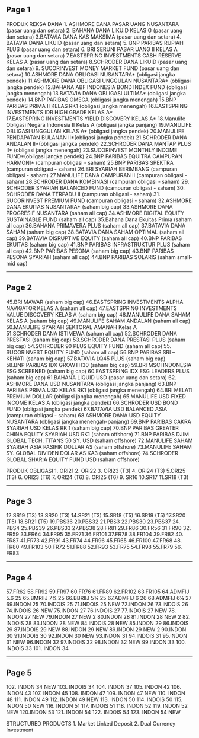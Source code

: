 
## Page 1

PRODUK REKSA DANA 
1.​ ASHMORE DANA PASAR UANG NUSANTARA (pasar uang dan setara) 
2.​ BAHANA DANA LIKUID KELAS G (pasar uang dan setara) 
3.​ BATAVIA DANA KAS MAKSIMA (pasar uang dan setara) 
4.​ BATAVIA DANA LIKUID (pasar uang dan setara) 
5.​ BNP PARIBAS RUPIAH PLUS (pasar uang dan setara) 
6.​ BRI SERUNI PASAR UANG II KELAS A (pasar uang dan setara) 
7.​ EASTSPRING INVESTMENTS CASH RESERVE KELAS A (pasar uang dan setara) 
8.​ SCHRODER DANA LIKUID (pasar uang dan setara) 
9.​ SUCORINVEST MONEY MARKET FUND (pasar uang dan setara) 
10.​ASHMORE DANA OBLIGASI NUSANTARA* (obligasi jangka pendek) 
11.​ASHMORE DANA OBLIGASI UNGGULAN NUSANTARA* (obligasi jangka pendek) 
12.​BAHANA ABF INDONESIA BOND INDEX FUND (obligasi jangka menengah) 
13.​BATAVIA DANA OBLIGASI ULTIMA* (obligasi jangka pendek) 
14.​BNP PARIBAS OMEGA (obligasi jangka menengah) 
15.​BNP PARIBAS PRIMA II KELAS RK1 (obligasi jangka menengah) 
16.​EASTSPRING INVESTMENTS IDR HIGH GRADE KELAS A*  
17.​EASTSPRING INVESTMENTS YIELD DISCOVERY KELAS A* 
18.​Manulife Obligasi Negara Indonesia II Kelas A (obligasi jangka panjang) 
19.​MANULIFE OBLIGASI UNGGULAN KELAS A* (obligasi jangka pendek) 
20.​MANULIFE PENDAPATAN BULANAN II*(obligasi jangka pendek) 
21.​SCHRODER DANA ANDALAN II*(obligasi jangka pendek) 
22.​SCHRODER DANA MANTAP PLUS II* (obligasi jangka menengah) 
23.​SUCORINVEST MONTHLY INCOME FUND*(obligasi jangka pendek) 
24.​BNP PARIBAS EQUITRA CAMPURAN HARMONI* (campuran obligasi - saham) 
25.​BNP PARIBAS SPEKTRA (campuran obligasi - saham) 
26.​BRI SYARIAH BERIMBANG (campuran obligasi - saham) 
27.​MANULIFE DANA CAMPURAN II (campuran obligasi - saham) 
28.​SCHRODER DANA KOMBINASI (campuran obligasi - saham) 
29.​SCHRODER SYARIAH BALANCED FUND (campuran obligasi - saham) 
30.​SCHRODER DANA TERPADU II (campuran obligasi - saham) 
31.​SUCORINVEST PREMIUM FUND (campuran obligasi - saham) 
32.​ASHMORE DANA EKUITAS NUSANTARA* (saham big cap) 
33.​ASHMORE DANA PROGRESIF NUSANTARA (saham all cap) 
34.​ASHMORE DIGITAL EQUITY SUSTAINABLE FUND (saham all cap) 
35.​Bahana Dana Ekuitas Prima (saham all cap) 
36.​BAHANA PRIMAVERA PLUS (saham all cap) 
37.​BATAVIA DANA SAHAM (saham big cap) 
38.​BATAVIA DANA SAHAM OPTIMAL (saham all cap) 
39.​BATAVIA DISRUPTIVE EQUITY (saham all cap) 
40.​BNP PARIBAS EKUITAS (saham big cap) 
41.​BNP PARIBAS INFRASTRUKTUR PLUS (saham all cap) 
42.​BNP PARIBAS PESONA (saham big cap) 
43.​BNP PARIBAS PESONA SYARIAH (saham all cap) 
44.​BNP PARIBAS SOLARIS (saham small-mid cap)


---


## Page 2

45.​BRI MAWAR (saham big cap) 
46.​EASTSPRING INVESTMENTS ALPHA NAVIGATOR KELAS A (saham all cap) 
47.​EASTSPRING INVESTMENTS VALUE DISCOVERY KELAS A (saham big cap) 
48.​MANULIFE DANA SAHAM KELAS A (saham big cap) 
49.​MANULIFE SAHAM ANDALAN (saham all cap) 
50.​MANULIFE SYARIAH SEKTORAL AMANAH Kelas A  
51.​SCHRODER DANA ISTIMEWA (saham all cap) 
52.​SCHRODER DANA PRESTASI (saham big cap) 
53.​SCHRODER DANA PRESTASI PLUS (saham big cap) 
54.​SCHRODER 90 PLUS EQUITY FUND (saham all cap) 
55.​SUCORINVEST EQUITY FUND (saham all cap) 
56.​BNP PARIBAS SRI – KEHATI (saham big cap) 
57.​BATAVIA LQ45 PLUS (saham big cap)  
58.​BNP PARIBAS IDX GROWTH30 (saham big cap) 
59.​BRI MSCI INDONESIA ESG SCREENED (saham big cap) 
60.​EASTSPRING IDX ESG LEADERS PLUS (saham big cap) 
61.​BAHANA LIQUID USD (pasar uang dan setara) 
62.​ASHMORE DANA USD NUSANTARA (obligasi jangka panjang) 
63.​BNP PARIBAS PRIMA USD KELAS RK1 (obligasi jangka menengah) 
64.​BRI MELATI PREMIUM DOLLAR (obligasi jangka menengah) 
65.​MANULIFE USD FIXED INCOME KELAS A (obligasi jangka pendek) 
66.​SCHRODER USD BOND FUND (obligasi jangka pendek) 
67.​BATAVIA USD BALANCED ASIA (campuran obligasi - saham) 
68.​ASHMORE DANA USD EQUITY NUSANTARA (obligasi jangka menengah-panjang) 
69.​BNP PARIBAS CAKRA SYARIAH USD KELAS RK 1 (saham big cap) 
70.​BNP PARIBAS GREATER CHINA EQUITY SYARIAH USD RK1 (saham offshore) 
71.​BNP PARIBAS DJIM GLOBAL TECH. TITANS 50 SY. USD (saham offshore) 
72.​MANULIFE SAHAM SYARIAH ASIA PASIFIK DOLLAR AS (saham offshore) 
73.​MANULIFE SAHAM SY. GLOBAL DIVIDEN DOLAR AS KA3 (saham offshore) 
74.​SCHRODER GLOBAL SHARIA EQUITY FUND USD (saham offshore) 
 
PRODUK OBLIGASI 
1.​ ORI21 
2.​ ORI22 
3.​ ORI23 (T3) 
4.​ ORI24 (T3) 
5.​ ORI25 (T3) 
6.​ ORI23 (T6) 
7.​ ORI24 (T6) 
8.​ ORI25 (T6) 
9.​ SR16 
10.​SR17 
11.​SR18 (T3)


---


## Page 3

12.​SR19 (T3) 
13.​SR20 (T3) 
14.​SR21 (T3) 
15.​SR18 (T5) 
16.​SR19 (T5) 
17.​SR20 (T5) 
18.​SR21 (T5) 
19.​PBS36 
20.​PBS32 
21.​PBS3 
22.​PBS30 
23.​PBS37 
24.​PBS4 
25.​PBS39 
26.​PBS33 
27.​PBS38 
28.​FR81 
29.​FR86 
30.​FR56 
31.​FR90 
32.​FR59 
33.​FR64 
34.​FR95 
35.​FR71 
36.​FR101 
37.​FR78 
38.​FR104 
39.​FR82 
40.​FR87 
41.​FR73 
42.​FR91 
43.​FR74 
44.​FR96 
45.​FR65 
46.​FR100 
47.​FR68 
48.​FR80 
49.​FR103 
50.​FR72 
51.​FR88 
52.​FR93 
53.​FR75 
54.​FR98 
55.​FR79 
56.​FR83


---


## Page 4

57.​FR62 
58.​FR92 
59.​FR97 
60.​FR76 
61.​FR89 
62.​FR102 
63.​FR105 
64.​ADMFIJ 5.6  25 
65.​BMRIIJ 7¾  25 
66.​BBRIIJ 5¾  25 
67.​ADMFIJ 6 26 
68.​ADMFIJ 6¼  27 
69.​INDON 25 
70.​INDOIS 25 
71.​INDOIS 25 NEW 
72.​INDON 26 
73.​INDOIS 26 
74.​INDOIS 26 NEW 
75.​INDON 27 
76.​INDOIS 27 
77.​INDOIS 27 NEW 
78.​INDON 27 NEW 
79.​INDON 27 NEW 2 
80.​INDON 28 
81.​INDON 28 NEW 2 
82.​INDOIS 28 
83.​INDON 28 NEW 
84.​INDOIS 28 NEW 
85.​INDON 29 
86.​INDOIS 29 
87.​INDOIS 29 NEW 
88.​INDON 29 NEW 
89.​INDON 29 NEW 2 
90.​INDON 30 
91.​INDOIS 30 
92.​INDON 30 NEW 
93.​INDON 31 
94.​INDOIS 31 
95.​INDON 31 NEW 
96.​INDON 32 
97.​INDOIS 32 
98.​INDON 32 NEW 
99.​INDON 33 
100.​
INDOIS 33 
101.​
INDON 34


---


## Page 5

102.​
INDON 34 NEW 
103.​
INDOIS 34 
104.​
INDON 37 
105.​
INDON 42 
106.​
INDON 43 
107.​
INDON 45 
108.​
INDON 47 
109.​
INDON 47 NEW 
110.​
INDON 48 
111.​
INDON 49 
112.​
INDON 49 NEW 
113.​
INDON 50 
114.​
INDOIS 50 
115.​
INDON 50 NEW 
116.​
INDON 51 
117.​
INDOIS 51 
118.​
INDON 52 
119.​
INDON 52 NEW 
120.​
INDON 53 
121.​
INDON 54 
122.​
INDOIS 54 
123.​
INDON 54 NEW 
 
 
STRUCTURED PRODUCTS 
1.​ Market Linked Deposit 
2.​ Dual Currency Investment
